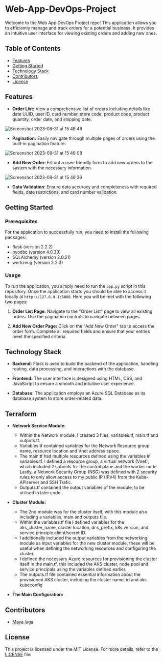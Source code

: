 # Web-App-DevOps-Project

Welcome to the Web App DevOps Project repo! This application allows you to efficiently manage and track orders for a potential business. It provides an intuitive user interface for viewing existing orders and adding new ones.

## Table of Contents

- [Features](#features)
- [Getting Started](#getting-started)
- [Technology Stack](#technology-stack)
- [Contributors](#contributors)
- [License](#license)

## Features

- **Order List:** View a comprehensive list of orders including details like date UUID, user ID, card number, store code, product code, product quantity, order date, and shipping date.
  
![Screenshot 2023-08-31 at 15 48 48](https://github.com/maya-a-iuga/Web-App-DevOps-Project/assets/104773240/3a3bae88-9224-4755-bf62-567beb7bf692)

- **Pagination:** Easily navigate through multiple pages of orders using the built-in pagination feature.
  
![Screenshot 2023-08-31 at 15 49 08](https://github.com/maya-a-iuga/Web-App-DevOps-Project/assets/104773240/d92a045d-b568-4695-b2b9-986874b4ed5a)

- **Add New Order:** Fill out a user-friendly form to add new orders to the system with the necessary information.
  
![Screenshot 2023-08-31 at 15 49 26](https://github.com/maya-a-iuga/Web-App-DevOps-Project/assets/104773240/83236d79-6212-4fc3-afa3-3cee88354b1a)

- **Data Validation:** Ensure data accuracy and completeness with required fields, date restrictions, and card number validation.

## Getting Started

### Prerequisites

For the application to successfully run, you need to install the following packages:

- flask (version 2.2.2)
- pyodbc (version 4.0.39)
- SQLAlchemy (version 2.0.21)
- werkzeug (version 2.2.3)

### Usage

To run the application, you simply need to run the `app.py` script in this repository. Once the application starts you should be able to access it locally at `http://127.0.0.1:5000`. Here you will be met with the following two pages:

1. **Order List Page:** Navigate to the "Order List" page to view all existing orders. Use the pagination controls to navigate between pages.

2. **Add New Order Page:** Click on the "Add New Order" tab to access the order form. Complete all required fields and ensure that your entries meet the specified criteria.

## Technology Stack

- **Backend:** Flask is used to build the backend of the application, handling routing, data processing, and interactions with the database.

- **Frontend:** The user interface is designed using HTML, CSS, and JavaScript to ensure a smooth and intuitive user experience.

- **Database:** The application employs an Azure SQL Database as its database system to store order-related data.

## Terraform

- **Network Service Module:** 
  - Within the Network module, I created 3 files, variables.tf, main.tf and outputs.tf.
  - Variables.tf contained variables for the Network Resource group name, resource location and Vnet address space.
  - The main.tf had multiple resources defined using the variables in variables.tf. I defined a resource group, a virtual network (Vnet), which included 2 subnets for the control plane and the worker node. Lastly, a Network Security Group (NSG) was defined with 2 security rules to only allow access to my public IP (IPV4) from the Kube-APiserver and SSH Trafic.
  - Outputs.tf contained the output variables of the module, to be utilised in later code.
 
- **Cluster Module:**
  - The 2nd module was for the cluster itself, with this module also including a variables, main and outputs file.
  - Within the variables.tf file I defined variables for the aks_cluster_name, cluster location, dns_prefix, k8s version, and service principle client/secret ID.
  - I additionally included the output variables from the networking module as input variables for the new cluster module, these will be useful when defining the networking resources and configuring the cluster.
  - I defined the necessary Azure resources for provisioning the cluster itself in the main.tf, this included the AKS cluster, node pool and service principals using the variables defined earlier.
  - The outputs.tf file contained essential information about the provisioned AKS cluster, including the cluster name, id and aks kubeconfig

- **The Main Configuration:**

## Contributors 

- [Maya Iuga]([https://github.com/yourusername](https://github.com/maya-a-iuga))

## License

This project is licensed under the MIT License. For more details, refer to the [LICENSE](LICENSE) file.
